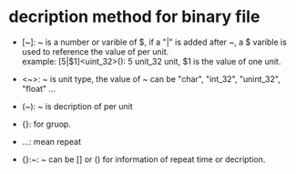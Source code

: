 # decription method for binary file

* [~]: ~ is a number or varible of $, if a "|" is added after ~, a $ varible is used to reference the value of per unit.  
    example:
        [5|$1]<uint_32>(): 5 unit_32 unit, $1 is the value of one unit.


* <~>: ~ is unit type, the value of ~ can be "char", "int_32", "unint_32", "float" ...


* (~): ~ is decription of per unit

* {}: for gruop.


* ...: mean repeat


* {}:~: ~ can be [] or () for information of repeat time or decription.
